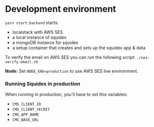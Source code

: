 # Development environment

`yarn start:backend` starts:

- localstack with AWS SES
- a local instance of squidex
- a mongoDB instance for squidex
- a setup container that creates and sets up the squidex app & data

To verify the email on AWS SES you can run the following script:
`./ses-verify-email.sh`

**Node:** Set `NODE_ENV=production` to use AWS SES live environment.

### Running Squidex in production

When running in production, you'll have to set this variables:

- `CMS_CLIENT_ID`
- `CMS_CLIENT_SECRET`
- `CMS_APP_NAME`
- `CMS_BASE_URL`
